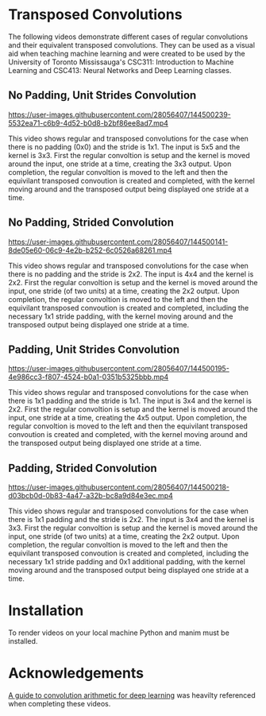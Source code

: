 # Transposed Convolutions

The following videos demonstrate different cases of regular convolutions and their equivalent transposed convolutions. They can be used as a visual aid when teaching machine learning and were created to be used by the University of Toronto Mississauga's CSC311: Introduction to Machine Learning and CSC413: Neural Networks and Deep Learning classes. 

## No Padding, Unit Strides Convolution

https://user-images.githubusercontent.com/28056407/144500239-5532ea71-c6b9-4d52-b0d8-b2bf86ee8ad7.mp4

This video shows regular and transposed convolutions for the case when there is no padding (0x0) and the stride is 1x1. The input is 5x5 and the kernel is 3x3. First the regular convoltion is setup and the kernel is moved around the input, one stride at a time, creating the 3x3 output. Upon completion, the regular convoltion is moved to the left and then the equivilant transposed convoution is created and completed, with the kernel moving around and the transposed output being displayed one stride at a time.

## No Padding, Strided Convolution

https://user-images.githubusercontent.com/28056407/144500141-8de05e60-06c9-4e2b-b252-6c0526a68261.mp4

This video shows regular and transposed convolutions for the case when there is no padding and the stride is 2x2. The input is 4x4 and the kernel is 2x2. First the regular convoltion is setup and the kernel is moved around the input, one stride (of two units) at a time, creating the 2x2 output. Upon completion, the regular convoltion is moved to the left and then the equivilant transposed convoution is created and completed, including the necessary 1x1 stride padding, with the kernel moving around and the transposed output being displayed one stride at a time.

## Padding, Unit Strides Convolution

https://user-images.githubusercontent.com/28056407/144500195-4e986cc3-f807-4524-b0a1-0351b5325bbb.mp4

This video shows regular and transposed convolutions for the case when there is 1x1 padding and the stride is 1x1. The input is 3x4 and the kernel is 2x2. First the regular convoltion is setup and the kernel is moved around the input, one stride at a time, creating the 4x5 output. Upon completion, the regular convoltion is moved to the left and then the equivilant transposed convoution is created and completed, with the kernel moving around and the transposed output being displayed one stride at a time.

## Padding, Strided Convolution

https://user-images.githubusercontent.com/28056407/144500218-d03bcb0d-0b83-4a47-a32b-bc8a9d84e3ec.mp4

This video shows regular and transposed convolutions for the case when there is 1x1 padding and the stride is 2x2. The input is 3x4 and the kernel is 3x3. First the regular convoltion is setup and the kernel is moved around the input, one stride (of two units) at a time, creating the 2x2 output. Upon completion, the regular convoltion is moved to the left and then the equivilant transposed convoution is created and completed, including the necessary 1x1 stride padding and 0x1 additional padding, with the kernel moving around and the transposed output being displayed one stride at a time.

# Installation

To render videos on your local machine Python and manim must be installed.

# Acknowledgements

[A guide to convolution arithmetic for deep learning](https://github.com/vdumoulin/conv_arithmetic) was heavilty referenced when completing these videos.
